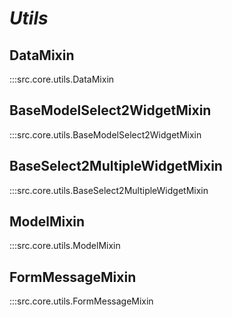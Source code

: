 # ***Utils***

## DataMixin
:::src.core.utils.DataMixin

## BaseModelSelect2WidgetMixin
:::src.core.utils.BaseModelSelect2WidgetMixin

## BaseSelect2MultipleWidgetMixin
:::src.core.utils.BaseSelect2MultipleWidgetMixin

## ModelMixin
:::src.core.utils.ModelMixin

## FormMessageMixin
:::src.core.utils.FormMessageMixin